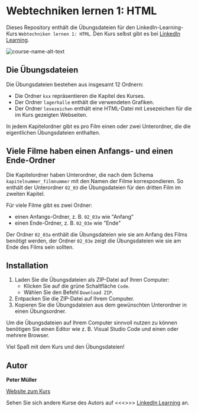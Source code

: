 # Webtechniken lernen 1: HTML
Dieses Repository enthält die Übungsdateien für den LinkedIn-Learning-Kurs `Webtechniken lernen 1: HTML`. Den Kurs selbst gibt es bei [LinkedIn Learning][lil-course-url].

![course-name-alt-text][lil-thumbnail-url] 


## Die Übungsdateien 
Die Übungsdateien bestehen aus insgesamt 12 Ordnern: 

- Die Ordner `kxx` repräsentieren die Kapitel des Kurses.
- Der Ordner `lagerhalle` enthält die verwendeten Grafiken. 
- Der Ordner `lesezeichen` enthält eine HTML-Datei mit Lesezeichen für die im Kurs gezeigten Webseiten. 

In jedem Kapitelordner gibt es pro Film einen oder zwei Unterordner, die die eigentlichen Übungsdateien enthalten. 


## Viele Filme haben einen Anfangs- und einen Ende-Ordner 
Die Kapitelordner haben Unterordner, die nach dem Schema `kapitelnummer_filmnummer` mit den Namen der Filme korrespondieren. So enthält der Unterordner `02_03` die Übungsdateien für den dritten Film im zweiten Kapitel.

Für viele Filme gibt es zwei Ordner: 

- einen Anfangs-Ordner, z. B. `02_03a` wie "Anfang"
- einen Ende-Ordner, z. B. `02_03e` wie "Ende"

Der Ordner `02_03a` enthält die Übungsdateien wie sie am Anfang des Films benötigt werden, der Ordner `02_03e` zeigt die Übungsdateien wie sie am Ende des Films sein sollten. 


## Installation 
1. Laden Sie die Übungsdateien als ZIP-Datei auf Ihren Computer:   
    - Klicken Sie auf die grüne Schaltfläche `Code`.
    - Wählen Sie den Befehl `Download ZIP`. 
2. Entpacken Sie die ZIP-Datei auf Ihrem Computer. 
3. Kopieren Sie die Übungsdateien aus dem gewünschten Unterordner in einen Übungsordner. 

Um die Übungsdateien auf Ihrem Computer sinnvoll nutzen zu können benötigen Sie einen Editor wie z. B. Visual Studio Code und einen oder mehrere Browser. 

Viel Spaß mit dem Kurs und den Übungsdateien! 

## Autor
**Peter Müller**

[Website zum Kurs](https://html-und-css.de/)

Sehen Sie sich andere Kurse des Autors auf <<<<Link aktualisieren>>>> [LinkedIn Learning](https://www.linkedin.com/learning/instructors/name_des_autors?u=104) an.

[0]: # (Replace these placeholder URLs with actual course URLs)

[lil-course-url]: https://www.linkedin.com/learning/
[lil-thumbnail-url]: https://

